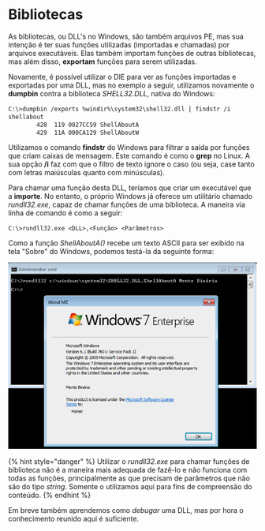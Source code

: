 # Bibliotecas

As bibliotecas, ou DLL's no Windows, são também arquivos PE, mas sua intenção é ter suas funções utilizadas \(importadas e chamadas\) por arquivos executáveis. Elas também importam funções de outras bibliotecas, mas além disso, **exportam** funções para serem utilizadas.

Novamente, é possível utilizar o DIE para ver as funções importadas e exportadas por uma DLL, mas no exemplo a seguir, utilizamos novamente o **dumpbin** contra a biblioteca _SHELL32.DLL_, nativa do Windows:

```text
C:\>dumpbin /exports %windir%\system32\shell32.dll | findstr /i shellabout
        428  119 0027CC59 ShellAboutA
        429  11A 000CA129 ShellAboutW
```

Utilizamos o comando **findstr** do Windows para filtrar a saída por funções que criam caixas de mensagem. Este comando é como o **grep** no Linux. A sua opção **/i** faz com que o filtro de texto ignore o caso \(ou seja, case tanto com letras maiúsculas quanto com minúsculas\).

Para chamar uma função desta DLL, teríamos que criar um executável que a **importe**. No entanto, o próprio Windows já oferece um utilitário chamado _rundll32.exe_, capaz de chamar funções de uma biblioteca. A maneira via linha de comando é como a seguir:

```text
C:\>rundll32.exe <DLL>,<Função> <Parâmetros>
```

 Como a função _ShellAboutA\(\)_ recebe um texto ASCII para ser exibido na tela "Sobre" do Windows, podemos testá-la da seguinte forma:

![](../.gitbook/assets/shellabouta.png)

{% hint style="danger" %}
Utilizar o _rundll32.exe_ para chamar funções de biblioteca não é a maneira mais adequada de fazê-lo e não funciona com todas as funções, principalmente as que precisam de parâmetros que não são do tipo _string_.  Somente o utilizamos aqui para fins de compreensão do conteúdo.
{% endhint %}

Em breve também aprendemos como _debugar_ uma DLL, mas por hora o conhecimento reunido aqui é suficiente.

